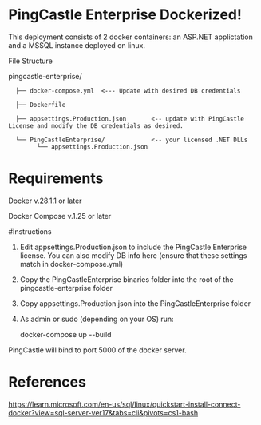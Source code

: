 # PingCastle Enterprise Dockerized!
This deployment consists of 2 docker containers: an ASP.NET applictation and a MSSQL instance deployed on linux.

File Structure 

pingcastle-enterprise/

      ├── docker-compose.yml  <--- Update with desired DB credentials
      
      ├── Dockerfile
      
      ├── appsettings.Production.json       <-- update with PingCastle License and modify the DB credentials as desired.
      
      └── PingCastleEnterprise/             <-- your licensed .NET DLLs
            └── appsettings.Production.json

# Requirements
Docker v.28.1.1 or later

Docker Compose v.1.25 or later

#Instructions
1. Edit appsettings.Production.json to include the PingCastle Enterprise license. You can also modify DB info here (ensure that these settings match in docker-compose.yml)
2. Copy the PingCastleEnterprise binaries folder into the root of the pingcastle-enterprise folder
3. Copy appsettings.Production.json into the PingCastleEnterprise folder
4. As admin or sudo (depending on your OS) run: 

    docker-compose up --build

PingCastle will bind to port 5000 of the docker server.

# References
https://learn.microsoft.com/en-us/sql/linux/quickstart-install-connect-docker?view=sql-server-ver17&tabs=cli&pivots=cs1-bash

